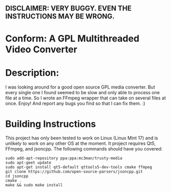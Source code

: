 ## DISCLAIMER: VERY BUGGY. EVEN THE INSTRUCTIONS MAY BE WRONG.

# Conform: A GPL Multithreaded Video Converter

# Description:
I was looking around for a good open source GPL media converter. But every single one I found seemed to be slow and only able to process one file at a time. So I wrote an FFmpeg wrapper that can take on several files at once. Enjoy! And report any bugs you find so that I can fix them. :)

# Building Instructions
This project has only been tested to work on Linux (Linux Mint 17) and is unlikely to work on any other OS at the moment. It project requires Qt5, FFmpeg, and jsoncpp. The following commands should have you covered:
```
sudo add-apt-repository ppa:ppa:mc3man/trusty-media
sudo apt-geet update
sudo apt-get install qt5-default qttools5-dev-tools cmake ffmpeg
git clone https://github.com/open-source-parsers/jsoncpp.git
cd jsoncpp
cmake .
make && sudo make install
```




